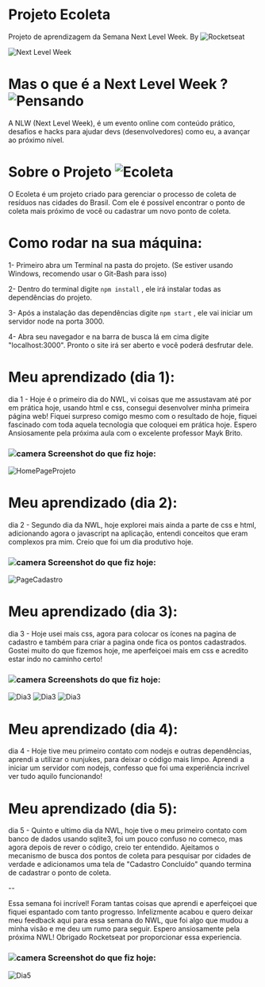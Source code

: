 # Projeto Ecoleta
Projeto de aprendizagem da Semana Next Level Week. By ![Rocketseat](https://raw.githubusercontent.com/bmndx/next-level-week-starter/4e4b2f3335ebf0857f2da9ef1d2150651ee5faf1/img/rocketseat.svg)


![Next Level Week](img/nwl.svg)



# Mas o que é a Next Level Week ? ![Pensando](https://pngimage.net/wp-content/uploads/2018/06/think-emoji-png-6.png)

A NLW (Next Level Week), é um evento online com conteúdo prático, desafios e hacks para ajudar devs (desenvolvedores) como eu, a avançar ao próximo nível.



# Sobre o Projeto ![Ecoleta](public/assets/logo.svg)

O Ecoleta é um projeto criado para gerenciar o processo de coleta de resíduos nas cidades do Brasil. Com ele é possível encontrar o ponto de coleta mais próximo de você ou cadastrar um novo ponto de coleta.

# Como rodar na sua máquina:

1- Primeiro abra um Terminal na pasta do projeto. (Se estiver usando Windows, recomendo usar o Git-Bash para isso)

2- Dentro do terminal digite ```npm install``` , ele irá instalar todas as dependências do projeto.

3- Após a instalação das dependências digite ```npm start``` , ele vai iniciar um servidor node na porta 3000.

4- Abra seu navegador e na barra de busca lá em cima digite "localhost:3000". Pronto o site irá ser aberto e você poderá desfrutar dele.


# Meu aprendizado (dia 1):

dia 1 - Hoje é o primeiro dia do NWL, vi coisas que me assustavam até por em prática hoje, usando html e css, consegui desenvolver minha primeira página web! Fiquei surpreso comigo mesmo com o resultado de hoje, fiquei fascinado com toda aquela tecnologia que coloquei em prática hoje. Espero Ansiosamente pela próxima aula com o excelente professor Mayk Brito.

### ![camera](https://github.githubassets.com/images/icons/emoji/unicode/1f4f7.png) Screenshot do que fiz hoje:

![HomePageProjeto](img/homePageEcoleta.png)



# Meu aprendizado (dia 2):

dia 2 - Segundo dia da NWL, hoje explorei mais ainda a parte de css e html, adicionando agora o javascript na aplicação, entendi conceitos que eram complexos pra mim. Creio que foi um dia produtivo hoje.

### ![camera](https://github.githubassets.com/images/icons/emoji/unicode/1f4f7.png) Screenshot do que fiz hoje:

![PageCadastro](img/cadastroPage.png)

# Meu aprendizado (dia 3):

dia 3 - Hoje usei mais css, agora para colocar os ícones na pagina de cadastro e também
para criar a pagina onde fica os pontos cadastrados. Gostei muito do que fizemos hoje,
me aperfeiçoei mais em css e acredito estar indo no caminho certo!

### ![camera](https://github.githubassets.com/images/icons/emoji/unicode/1f4f7.png) Screenshots do que fiz hoje:

![Dia3](img/paginaCadastro.png) 
![Dia3](img/paginaCadastro2.png)
![Dia3](img/jaCadastrado.png)

# Meu aprendizado (dia 4):

dia 4 - Hoje tive meu primeiro contato com nodejs e outras dependências, aprendi a utilizar o nunjukes, para deixar o código mais limpo. Aprendi a iniciar um servidor com nodejs, confesso que foi uma experiência incrível ver tudo aquilo funcionando!

# Meu aprendizado (dia 5):

dia 5 - Quinto e ultimo dia da NWL, hoje tive o meu primeiro contato com banco de dados usando sqlite3, foi um pouco confuso no comeco, mas agora depois de rever o código, creio ter entendido. Ajeitamos o mecanismo de busca dos pontos de coleta para pesquisar por cidades de verdade e adicionamos uma tela de "Cadastro Concluído" quando termina de cadastrar o ponto de coleta.

--

Essa semana foi incrível! Foram tantas coisas que aprendi e aperfeiçoei que fiquei espantado com tanto progresso. Infelizmente acabou e quero deixar meu feedback aqui para essa semana do NWL, que foi algo que mudou a minha visão e me deu um rumo para seguir. Espero ansiosamente pela próxima NWL! Obrigado Rocketseat por proporcionar essa experiencia.

### ![camera](https://github.githubassets.com/images/icons/emoji/unicode/1f4f7.png) Screenshot do que fiz hoje:

![Dia5](img/cadastroConcluido.png) 
